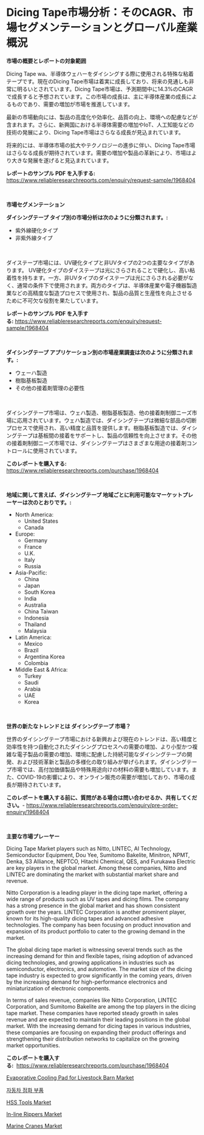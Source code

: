 <p><h1>Dicing Tape市場分析：そのCAGR、市場セグメンテーションとグローバル産業概況</h1></p><p><strong>市場の概要とレポートの対象範囲</strong></p>
<p><p>Dicing Tape wa、半導体ウェハーをダイシングする際に使用される特殊な粘着テープです。現在のDicing Tape市場は着実に成長しており、将来の見通しも非常に明るいとされています。Dicing Tape市場は、予測期間中に14.3%のCAGRで成長すると予想されています。この市場の成長は、主に半導体産業の成長によるものであり、需要の増加が市場を推進しています。</p><p>最新の市場動向には、製品の高度化や効率化、品質の向上、環境への配慮などが含まれます。さらに、新興国における半導体需要の増加やIoT、人工知能などの技術の発展により、Dicing Tape市場はさらなる成長が見込まれています。</p><p>将来的には、半導体市場の拡大やテクノロジーの進歩に伴い、Dicing Tape市場はさらなる成長が期待されています。需要の増加や製品の革新により、市場はより大きな発展を遂げると見込まれています。</p></p>
<p><strong>レポートのサンプル PDF を入手する:</strong> <a href="https://www.reliableresearchreports.com/enquiry/request-sample/1968404">https://www.reliableresearchreports.com/enquiry/request-sample/1968404</a></p>
<p>&nbsp;</p>
<p><strong>市場セグメンテーション</strong></p>
<p><strong>ダイシングテープ タイプ別の市場分析は次のように分類されます。:</strong></p>
<p><ul><li>紫外線硬化タイプ</li><li>非紫外線タイプ</li></ul></p>
<p>&nbsp;</p>
<p><p>ダイステープ市場には、UV硬化タイプと非UVタイプの2つの主要なタイプがあります。 UV硬化タイプのダイステープは光にさらされることで硬化し、高い粘着性を持ちます。一方、非UVタイプのダイステープは光にさらされる必要がなく、通常の条件下で使用されます。両方のタイプは、半導体産業や電子機器製造業などの高精度な製造プロセスで使用され、製品の品質と生産性を向上させるために不可欠な役割を果たしています。</p></p>
<p><strong>レポートのサンプル PDF を入手する:</strong>&nbsp;<a href="https://www.reliableresearchreports.com/enquiry/request-sample/1968404">https://www.reliableresearchreports.com/enquiry/request-sample/1968404</a></p>
<p>&nbsp;</p>
<p><strong> ダイシングテープ アプリケーション別の市場産業調査は次のように分類されます。:</strong></p>
<p><ul><li>ウェーハ製造</li><li>樹脂基板製造</li><li>その他の接着剤管理の必要性</li></ul></p>
<p>&nbsp;</p>
<p><p>ダイシングテープ市場は、ウェハ製造、樹脂基板製造、他の接着剤制御ニーズ市場に応用されています。ウェハ製造では、ダイシングテープは微細な部品の切断プロセスで使用され、高い精度と品質を提供します。樹脂基板製造では、ダイシングテープは基板間の接着をサポートし、製品の信頼性を向上させます。その他の接着剤制御ニーズ市場では、ダイシングテープはさまざまな用途の接着剤コントロールに使用されています。</p></p>
<p><strong>このレポートを購入する:</strong>&nbsp; <a href="https://www.reliableresearchreports.com/purchase/1968404">https://www.reliableresearchreports.com/purchase/1968404</a></p>
<p>&nbsp;</p>
<p><strong>地域に関して言えば、ダイシングテープ 地域ごとに利用可能なマーケットプレーヤーは次のとおりです。:</strong></p>
<p><ul>
    <li>
        North America:
        <ul>
            <li>United States</li>
            <li>Canada</li>
        </ul>
    </li>
    <li>
        Europe:
        <ul>
            <li>Germany</li>
            <li>France</li>
            <li>U.K.</li>
            <li>Italy</li>
            <li>Russia</li>
        </ul>
    </li>
    <li>
        Asia-Pacific:
        <ul>
            <li>China</li>
            <li>Japan</li>
            <li>South Korea</li>
            <li>India</li>
            <li>Australia</li>
            <li>China Taiwan</li>
            <li>Indonesia</li>
            <li>Thailand</li>
            <li>Malaysia</li>
        </ul>
    </li>
    <li>
        Latin America:
        <ul>
            <li>Mexico</li>
            <li>Brazil</li>
            <li>Argentina Korea</li>
            <li>Colombia</li>
        </ul>
    </li>
    <li>
        Middle East & Africa:
        <ul>
            <li>Turkey</li>
            <li>Saudi</li>
            <li>Arabia</li>
            <li>UAE</li>
            <li>Korea</li>
        </ul>
    </li>
    </ul></p>
<p>&nbsp;</p>
<p><strong>世界の新たなトレンドとは ダイシングテープ 市場？</strong></p>
<p><p>世界のダイシングテープ市場における新興および現在のトレンドは、高い精度と効率性を持つ自動化されたダイシングプロセスへの需要の増加、より小型かつ複雑な電子製品の需要の増加、環境に配慮した持続可能なダイシングテープの開発、および技術革新と製品の多様化の取り組みが挙げられます。ダイシングテープ市場では、高付加価値製品や特殊用途向けの材料の需要も増加しています。また、COVID-19の影響により、オンライン販売の需要が増加しており、市場の成長が期待されています。</p></p>
<p><strong>このレポートを購入する前に、質問がある場合は問い合わせるか、共有してください。</strong>- <a href="https://www.reliableresearchreports.com/enquiry/pre-order-enquiry/1968404">https://www.reliableresearchreports.com/enquiry/pre-order-enquiry/1968404</a></p>
<p>&nbsp;</p>
<p><strong>主要な市場プレーヤー</strong></p>
<p><p>Dicing Tape Market players such as Nitto, LINTEC, AI Technology, Semiconductor Equipment, Dou Yee, Sumitomo Bakelite, Minitron, NPMT, Denka, S3 Alliance, NEPTCO, Hitachi Chemical, QES, and Furukawa Electric are key players in the global market. Among these companies, Nitto and LINTEC are dominating the market with substantial market share and revenue.</p><p>Nitto Corporation is a leading player in the dicing tape market, offering a wide range of products such as UV tapes and dicing films. The company has a strong presence in the global market and has shown consistent growth over the years. LINTEC Corporation is another prominent player, known for its high-quality dicing tapes and advanced adhesive technologies. The company has been focusing on product innovation and expansion of its product portfolio to cater to the growing demand in the market.</p><p>The global dicing tape market is witnessing several trends such as the increasing demand for thin and flexible tapes, rising adoption of advanced dicing technologies, and growing applications in industries such as semiconductor, electronics, and automotive. The market size of the dicing tape industry is expected to grow significantly in the coming years, driven by the increasing demand for high-performance electronics and miniaturization of electronic components.</p><p>In terms of sales revenue, companies like Nitto Corporation, LINTEC Corporation, and Sumitomo Bakelite are among the top players in the dicing tape market. These companies have reported steady growth in sales revenue and are expected to maintain their leading positions in the global market. With the increasing demand for dicing tapes in various industries, these companies are focusing on expanding their product offerings and strengthening their distribution networks to capitalize on the growing market opportunities.</p></p>
<p><strong>このレポートを購入する:</strong>&nbsp;&nbsp;<a href="https://www.reliableresearchreports.com/purchase/1968404">https://www.reliableresearchreports.com/purchase/1968404</a></p>
<p><p><a href="https://issuu.com/reportprime-2/docs/evaporative-cooling-pad-for-livestock-barn-market-">Evaporative Cooling Pad for Livestock Barn Market</a></p><p><a href="https://github.com/FelipeGrrady654556/Market-Research-Report-List-1/blob/main/20094068016.md">자동차 점화 부품</a></p><p><a href="https://view.publitas.com/reportprime-1/hss-tools-market-size-evaluating-its-market-trends-growth-and-projections-2024-2031/">HSS Tools Market</a></p><p><a href="https://issuu.com/reportprime-2/docs/in-line-rippers-market-size-2030.pptx">In-line Rippers Market</a></p><p><a href="https://view.publitas.com/reportprime-1/marine-cranes-market-dynamics-2024-2031-also-about-its-market-trends-projections-and-opportunities/">Marine Cranes Market</a></p></p>